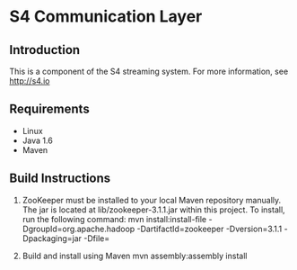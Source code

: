 S4 Communication Layer
======================

Introduction
------------
This is a component of the S4 streaming system. For more information, see http://s4.io

Requirements
------------

* Linux
* Java 1.6
* Maven

Build Instructions
------------------

1. ZooKeeper must be installed to your local Maven repository manually. The jar is located at
   lib/zookeeper-3.1.1.jar within this project. To install, run the following command:
        mvn install:install-file -DgroupId=org.apache.hadoop -DartifactId=zookeeper -Dversion=3.1.1 -Dpackaging=jar -Dfile=<path to zookeeper-3.1.1.jar>

2. Build and install using Maven
        mvn assembly:assembly install
